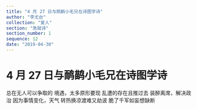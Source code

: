 ```yaml
---
title: "4 月 27 日与鸸鹋小毛兄在诗图学诗"
author: "李尤台"
collection: "爱人"
section: "急就诗"
section_number: 1
sequence: 12
date: "2019-04-30"
---
```


# 4 月 27 日与鸸鹋小毛兄在诗图学诗

总在无人可以争取的
境遇，太多原形要现
乱遭的存在且推过去
装醉离席，解决政治
因为事情变化，天气
转热换凉渡难又劫波
脆了千军如妄想缺断
